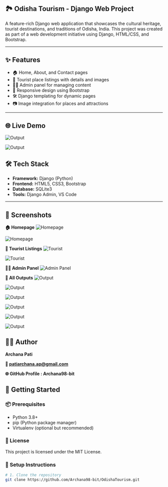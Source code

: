 ﻿## 🏞️ Odisha Tourism - Django Web Project

A feature-rich Django web application that showcases the cultural heritage, tourist destinations, and traditions of Odisha, India. This project was created as part of a web development initiative using Django, HTML/CSS, and Bootstrap.

---

## ✨ Features

- 🏠 Home, About, and Contact pages
- 📍 Tourist place listings with details and images
- 🧑‍💼 Admin panel for managing content
- 📱 Responsive design using Bootstrap
- 🛠️ Django templating for dynamic pages
- 📷 Image integration for places and attractions

---

## 🌐 Live Demo

![Output](screenshots/output_10.png)

![Output](screenshots/output_11.png)

## 🛠️ Tech Stack

- **Framework:** Django (Python)
- **Frontend:** HTML5, CSS3, Bootstrap
- **Database:** SQLite3
- **Tools:** Django Admin, VS Code

---

## 📸 Screenshots

**🏠 Homepage**
![Homepage](screenshots/output_1.png)

![Homepage](screenshots/output_2.png)

**📍 Tourist Listings**
![Tourist](screenshots/output_5.png)

![Tourist](screenshots/output_6.png)


**🧑‍💼 Admin Panel**
![Admin Panel](screenshots/output_9.png)

**📸 All Outputs**
![Output](screenshots/output_3.png)

![Output](screenshots/output_4.png)

![Output](screenshots/output_7.png)

![Output](screenshots/output_8.png)

![Output](screenshots/output_10.png)

![Output](screenshots/output_11.png)



## 🙋‍♀️ Author

**Archana Pati**

**📧 patiarchana.ap@gmail.com**

**🌐 GitHub Profile : Archana98-bit**


## 🚀 Getting Started

### 📦 Prerequisites

- Python 3.8+
- pip (Python package manager)
- Virtualenv (optional but recommended)


### 📄 License
This project is licensed under the MIT License.


### 📁 Setup Instructions

```bash
# 1. Clone the repository
git clone https://github.com/Archana98-bit/OdishaTourism.git


